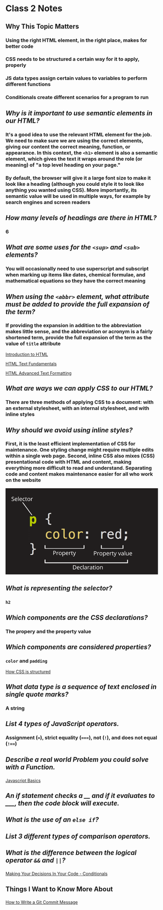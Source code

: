 # Class 2 Notes

## Why This Topic Matters

### Using the right HTML element, in the right place, makes for better code

### CSS needs to be structured a certain way for it to apply, properly

### JS data types assign certain values to variables to perform different functions

### Conditionals create different scenarios for a program to run

## *Why is it important to use semantic elements in our HTML?*

### It's a good idea to use the relevant HTML element for the job. We need to make sure we are using the correct elements, giving our content the correct meaning, function, or appearance. In this context, the `<h1>` element is also a semantic element, which gives the text it wraps around the role (or meaning) of "a top level heading on your page."

### By default, the browser will give it a large font size to make it look like a heading (although you could style it to look like anything you wanted using CSS). More importantly, its semantic value will be used in multiple ways, for example by search engines and screen readers

## *How many levels of headings are there in HTML?*

### 6

## *What are some uses for the `<sup>` and `<sub>` elements?*

### You will occasionally need to use superscript and subscript when marking up items like dates, chemical formulae, and mathematical equations so they have the correct meaning

## *When using the `<abbr>` element, what attribute must be added to provide the full expansion of the term?*

### If providing the expansion in addition to the abbreviation makes little sense, and the abbreviation or acronym is a fairly shortened term, provide the full expansion of the term as the value of `title` attribute

[Introduction to HTML](https://developer.mozilla.org/en-US/docs/Learn/HTML/Introduction_to_HTML)

[HTML Text Fundamentals](https://developer.mozilla.org/en-US/docs/Learn/HTML/Introduction_to_HTML/HTML_text_fundamentals)

[HTML Advanced Text Formatting](https://developer.mozilla.org/en-US/docs/Learn/HTML/Introduction_to_HTML/Advanced_text_formatting)

## *What are ways we can apply CSS to our HTML?*

### There are three methods of applying CSS to a document: with an external stylesheet, with an internal stylesheet, and with inline styles

## *Why should we avoid using inline styles?*

### First, it is the least efficient implementation of CSS for maintenance. One styling change might require multiple edits within a single web page. Second, inline CSS also mixes (CSS) presentational code with HTML and content, making everything more difficult to read and understand. Separating code and content makes maintenance easier for all who work on the website

![Anatomy of a CSS ruleset by Mozilla](/images/anatomy_of_a_css_ruleset.png)

## *What is representing the selector?*

### `h2`

## *Which components are the CSS declarations?*

### The propery and the property value

## *Which components are considered properties?*

### `color` and `padding`

[How CSS is structured](https://developer.mozilla.org/en-US/docs/Learn/CSS/First_steps/How_CSS_is_structured)

## *What data type is a sequence of text enclosed in single quote marks?*

### A string

## *List 4 types of JavaScript operators.*

### Assignment (`=`), strict equality (`===`), not (`!`), and does not equal (`!==`)

## *Describe a real world Problem you could solve with a Function.*

###

[Javascript Basics](https://developer.mozilla.org/en-US/docs/Learn/Getting_started_with_the_web/JavaScript_basics#comments)

## *An if statement checks a __ and if it evaluates to ___, then the code block will execute.*

###

## *What is the use of an `else if`?*

###

## *List 3 different types of comparison operators.*

###

## *What is the difference between the logical operator `&&` and `||`?*

###

[Making Your Decisions In Your Code - Conditionals](https://developer.mozilla.org/en-US/docs/Learn/JavaScript/Building_blocks/conditionals)

## Things I Want to Know More About

###

[How to Write a Git Commit Message](https://cbea.ms/git-commit/)
